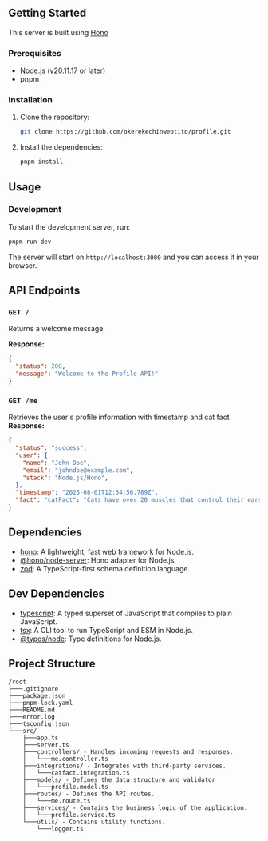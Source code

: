 ## Getting Started

This server is built using [Hono](https://hono.dev/)

### Prerequisites

- Node.js (v20.11.17 or later)
- pnpm

### Installation

1. Clone the repository:
   ```bash
   git clone https://github.com/okerekechinweotito/profile.git
   ```
2. Install the dependencies:
   ```bash
   pnpm install
   ```

## Usage

### Development

To start the development server, run:

```bash
pnpm run dev
```

The server will start on `http://localhost:3000` and you can access it in your browser.


## API Endpoints

### `GET /`

Returns a welcome message.

**Response:**

```json
{
  "status": 200,
  "message": "Welcome to the Profile API!"
}
```

### `GET /me`

Retrieves the user's profile information with timestamp and cat fact
**Response:**

```json
{
  "status": "success",
  "user": {
    "name": "John Doe",
    "email": "johndoe@example.com",
    "stack": "Node.js/Hono",
  },
  "timestamp": "2023-08-01T12:34:56.789Z",
  "fact": "catFact": "Cats have over 20 muscles that control their ears."
}
```

## Dependencies

- [hono](https://hono.dev/): A lightweight, fast web framework for Node.js.
- [@hono/node-server](https://hono.dev/getting-started/nodejs): Hono adapter for Node.js.
- [zod](https://zod.dev): A TypeScript-first schema definition language.

## Dev Dependencies

- [typescript](https://www.typescriptlang.org/): A typed superset of JavaScript that compiles to plain JavaScript.
- [tsx](https://github.com/esbuild-kit/tsx): A CLI tool to run TypeScript and ESM in Node.js.
- [@types/node](https://www.npmjs.com/package/@types/node): Type definitions for Node.js.


## Project Structure

```
/root
├───.gitignore
├───package.json
├───pnpm-lock.yaml
├───README.md
├───error.log
├───tsconfig.json
└───src/
    ├───app.ts
    ├───server.ts
    ├───controllers/ - Handles incoming requests and responses.
    │   └───me.controller.ts
    ├───integrations/ - Integrates with third-party services.
    │   └───catfact.integration.ts
    ├───models/ - Defines the data structure and validator
    │   └───profile.model.ts
    ├───routes/ - Defines the API routes.
    │   └───me.route.ts
    ├───services/ - Contains the business logic of the application.
    │   └───profile.service.ts
    └───utils/ - Contains utility functions.
        └───logger.ts
```
